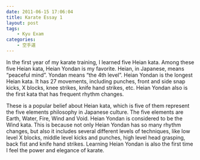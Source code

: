 ```yaml
---
date: 2011-06-15 17:06:04
title: Karate Essay 1
layout: post
tags:
    - Kyu Exam
categories:
    - 空手道
---
```

In the first year of my karate training, I learned five Heian kata. Among these five Heian kata, Heian Yondan is my favorite. Heian, in Japanese, means “peaceful mind”. Yondan means “the 4th level”. Heian Yondan is the longest Heian kata. It has 27 movements, including punches, front and side snap kicks, X blocks, knee strikes, knife hand strikes, etc. Heian Yondan also is the first kata that has frequent rhythm changes.

These is a popular belief about Heian kata, which is five of them represent the five elements philosophy in Japanese culture. The five elements are Earth, Water, Fire, Wind and Void. Heian Yondan is considered to be the Wind kata. This is because not only Heian Yondan has so many rhythm changes, but also it includes several different levels of techniques, like low level X blocks, middle level kicks and punches, high level head grasping, back fist and knife hand strikes. Learning Heian Yondan is also the first time I feel the power and elegance of karate.